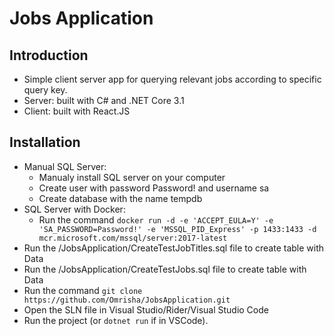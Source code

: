 # Jobs Application

## Introduction
- Simple client server app for querying relevant jobs according to specific query key.
- Server: built with C# and .NET Core 3.1
- Client: built with React.JS

## Installation

- Manual SQL Server:
    - Manualy install SQL server on your computer
    - Create user with password Password! and username sa
    - Create database with the name tempdb
- SQL Server with Docker:
    - Run the command `docker run -d -e 'ACCEPT_EULA=Y' -e 'SA_PASSWORD=Password!' -e 'MSSQL_PID_Express' -p 1433:1433 -d mcr.microsoft.com/mssql/server:2017-latest`
- Run the /JobsApplication/CreateTestJobTitles.sql file to create table with Data
- Run the /JobsApplication/CreateTestJobs.sql file to create table with Data
- Run the command `git clone https://github.com/Omrisha/JobsApplication.git`
- Open the SLN file in Visual Studio/Rider/Visual Studio Code
- Run the project (or  `dotnet run` if in VSCode).  
    


